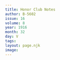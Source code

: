 ```yaml
---
title: Honor Club Notes
author: B-5602
issue: 16
volume: 8
year: 1916
month: 32
day: V
tags:
layout: page.njk
image:
---
```


